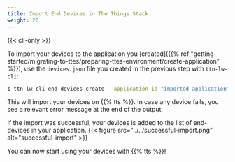 ```yaml
---
title: Import End Devices in The Things Stack
weight: 20
---
```


{{< cli-only >}}

To import your devices to the application you [created]({{% ref "getting-started/migrating-to-ttes/preparing-ttes-environment/create-application" %}}), use the `devices.json` file you created in the previous step with `ttn-lw-cli`:

```bash
$ ttn-lw-cli end-devices create --application-id "imported-application" < devices.json
```

This will import your devices on {{% tts %}}. In case any device fails, you see a relevant error message at the end of the output.

If the import was successful, your devices is added to the list of end-devices in your application.
{{< figure src="../../successful-import.png" alt="successful-import" >}}

You can now start using your devices with {{% tts %}}!